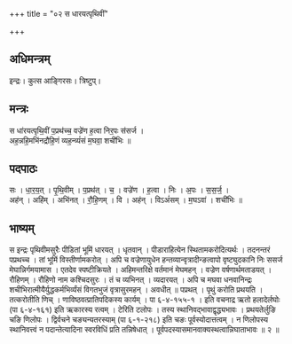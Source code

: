 +++
title = "०२ स धारयत्पृथिवीं"

+++
## अधिमन्त्रम्
इन्द्रः। कुत्स आङ्गिरसः। त्रिष्टुप्।

## मन्त्रः
स धा॑रयत्पृथि॒वीं प॒प्रथ॑च्च॒ वज्रे॑ण ह॒त्वा निर॒पः स॑सर्ज ।  
अह॒न्नहि॒मभि॑नद्रौहि॒णं व्यह॒न्व्यं॑सं म॒घवा॒ शची॑भिः ॥

## पदपाठः
सः । धा॒र॒य॒त् । पृ॒थि॒वीम् । प॒प्रथ॑त् । च॒ । वज्रे॑ण । ह॒त्वा । निः । अ॒पः । स॒स॒र्ज॒ ।  
अह॑न् । अहि॑म् । अभि॑नत् । रौ॒हि॒णम् । वि । अह॑न् । विऽअं॑सम् । म॒घऽवा॑ । शची॑भिः ॥

## भाष्यम्
स इन्द्रः पृथिवीमसुरैः पीडितां भूमिं धारयत् । धृतवान् । पीडाराहित्येन स्थितामकरोदित्यर्थः । तदनन्तरं पप्रथच्च । तां भूमिं विस्तीर्णामकरोत् । अपि च वज्रेणायुधेन हन्तव्यान्वृत्रादीन्ङत्वापो वृष्ट्युदकानि निः ससर्ज मेघान्निर्गमयामास । एतदेव स्पष्टीक्रियते । अहिमन्तरिक्षे वर्तमानं मेघमहन् । वज्रेण वर्षणार्थमताडयत् । रौहिणम् । रौहिणो नाम कश्चिदसुरः । तं च व्यभिनत् । व्यदारयत् । अपि च मघवा धनवानिन्द्रः शचीभिरात्मीयैर्युद्धकर्मभिर्व्यंसं विगतभुजं वृत्रासुरमहन् । अवधीत् ॥ पप्रथत् । पृथुं करोति प्रथयति । तत्करोतीति णिच् । णाविष्ठवत्प्रातिपदिकस्य कार्यम् । पा ६-४-१५५-१ । इति वचनाद्र ऋतो हलादेर्लघोः (पा ६-४-१६१) इति ऋकारस्य रत्वम् । टेरिति टलोपः । तस्य स्थानिवद्भावाद्वृद्ध्यभावः । प्रथयतेर्लुङि चङि णिलोपः । द्विर्वचने चङ्यन्यतरस्याम् (पा ६-१-२१८) इति चङः पूर्वस्योदात्तत्वम् । न णिलोपस्य स्थानिवत्त्वं न पदान्तेत्यादिना स्वरविधिं प्रति तन्निषेधात् । पूर्वपदस्यासमानवाक्यस्थत्वान्निघाताभावः ॥ २ ॥
